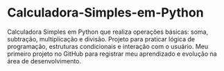 # Calculadora-Simples-em-Python
Calculadora Simples em Python que realiza operações básicas: soma, subtração, multiplicação e divisão. Projeto para praticar lógica de programação, estruturas condicionais e interação com o usuário. Meu primeiro projeto no GitHub para registrar meu aprendizado e evolução na área de desenvolvimento.
